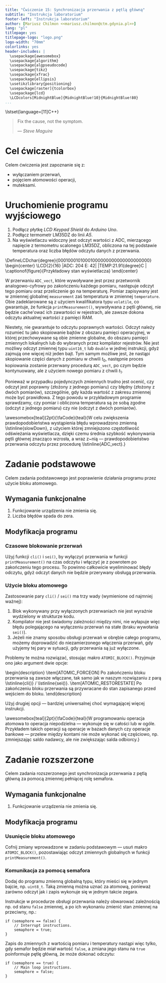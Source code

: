 ```yaml
---
title: "Ćwiczenie 15: Synchronizacja przerwania z pętlą główną"
subtitle: "Instrukcja laboratorium"
footer-left: "Instrukcja laboratorium"
author: [Mariusz Chilmon <<mariusz.chilmon@ctm.gdynia.pl>>]
lang: "pl"
titlepage: yes
titlepage-logo: "logo.png"
logo-width: "70mm"
colorlinks: yes
header-includes: |
  \usepackage{awesomebox}
  \usepackage{algorithm}
  \usepackage{algpseudocode}
  \usepackage{tikz}
  \usepackage{xfrac}
  \usepackage{ellipsis}
  \usetikzlibrary{positioning}
  \usepackage[raster]{tcolorbox}
  \usepackage{lcd}
  \LCDcolors[MidnightBlue]{MidnightBlue!10}{MidnightBlue!80}
...
```


\lstset{language=[11]C++}

> Fix the cause, not the symptom.
>
> — _Steve Maguire_

# Cel ćwiczenia

Celem ćwiczenia jest zapoznanie się z:

* wyłączaniem przerwań,
* pojęciem atomowości operacji,
* muteksami.

# Uruchomienie programu wyjściowego

1. Podłącz płytkę _LCD Keypad Shield_ do _Arduino Uno_.
1. Podłącz termometr LM35DZ do linii _A5_.
1. Na wyświetlaczu widoczny jest odczyt wartości z ADC, mierzącego napięcie z termometru scalonego LM35DZ, obliczona na tej podstawie temperatura oraz liczba błędów odczytu danych z przerwania.

\DefineLCDchar{degree}{00010001010001000000000000000000000}
\begin{center}
\LCD{2}{16}
    |ADC: 204 E:   42|
    |TEMP:21.91{degree}C    |
\captionof{figure}{Przykładowy stan wyświetlacza}
\end{center}

W przerwaniu `ADC_vect`, które wywoływane jest przez przetwornik analogowo-cyfrowy po zakończeniu każdego pomiaru, następuje odczyt tego pomiaru oraz przeliczenie go na temperaturę. Pomiar zapisywany jest w zmiennej globalnej `measurement` zaś temperatura w zmiennej `temperature`. Obie zadeklarowane są z użyciem kwalifikatora typu `volatile`, co gwarantuje, że funkcja `printMeasurement()`, wywoływana z pętli głównej, nie będzie cache'ować ich zawartości w rejestrach, ale zawsze dokona odczytu aktualnej wartości z pamięci RAM.

Niestety, nie gwarantuje to odczytu poprawnych wartości. Odczyt należy rozumieć tu jako skopiowanie bajtów z obszaru pamięci operacyjnej, w której przechowywane są obie zmienne globalne, do obszaru pamięci zmiennych lokalnych lub do wybranych przez kompilator rejestrów. Nie jest możliwy odczyt zmiennej typu `uint16_t` lub `double` w jednej instrukcji, gdyż zajmują one więcej niż jeden bajt. Tym samym możliwe jest, że nastąpi skopiowanie części danych z pomiaru w chwili $t_0$, następnie proces kopiowania zostanie przerwany procedurą `ADC_vect`, po czym będzie kontynuowany, ale z&nbsp;użyciem nowego pomiaru z chwili $t_1$.

Ponieważ w przypadku pojedynczych zmiennych trudno jest ocenić, czy odczyt jest poprawny (złożony z jednego pomiaru) czy błędny (złożony z dwóch pomiarów), szczególnie, gdy każda wartość z zakresu zmiennej może być prawidłowa. Z tego powodu w przykładowym programie sprawdzamy, czy pomiar i obliczona temperatura są ze sobą zgodne (odczyt z jednego pomiaru) czy nie (odczyt z dwóch pomiarów).

\awesomebox[teal]{2pt}{\faCode}{teal}{W celu zwiększenia prawdopodobieństwa wystąpienia błędu wprowadzono zmienną \lstinline{slowDown}, z użyciem której zmniejszono częstotliwość odświeżania wyświetlacza, dzięki czemu średnia szybkość wykonywania pętli głównej znacząco wzrosła, a wraz z~nią — prawdopodobieństwo przerwania odczytu przez procedurę \lstinline{ADC_vect}.}

# Zadanie podstawowe

Celem zadania podstawowego jest poprawienie działania programu przez użycie bloku atomowego.

## Wymagania funkcjonalne

1. Funkcjowanie urządzenia nie zmienia się.
1. Liczba błędów spada do zera.

## Modyfikacja programu

### Czasowe blokowanie przerwań

Użyj funkcji `cli()` i `sei()`, by wyłączyć przerwania w funkcji `printMeasurement()` na czas odczytu i włączyć je z&nbsp;powrotem po zakończeniu tego procesu. To powinno całkowicie wyeliminować błędy odczytu, gdyż odczyt danych nie będzie przerywany obsługą przerwania.

### Użycie bloku atomowego

Zastosowanie pary `cli()` / `sei()` ma trzy wady (wymienione od najmniej ważnej):

1. Blok wykonywany przy wyłączonych przerwaniach nie jest wyraźnie wydzielony w strukturze kodu.
1. Kompilator nie jest świadomy zależności między nimi, nie wyłapuje więc błędu polegającego na wyłączeniu przerwań na stałe (braku wywołania `sei()`).
1. Jeżeli nie znamy sposobu obsługi przerwań w obrębie całego programu, możemy doprowadzić do niezamierzonego włączenia przerwań, gdy użyjemy tej pary w sytuacji, gdy przerwania są już wyłączone.

Problemy te można rozwiązać, stosując makro `ATOMIC_BLOCK()`. Przyjmuje ono jako argument dwie opcje:

\begin{description}
\item[ATOMIC\_FORCEON]
Po zakończeniu bloku przerwania są zawsze włączane, tak samo jak w naszym rozwiązaniu z parą \lstinline{cli()} / \lstinline{sei()}.
\item[ATOMIC\_RESTORESTATE]
Po zakończeniu bloku przerwania są przywracane do stan zapisanego przed wejściem do bloku.
\end{description}

Użyj drugiej opcji — bardziej uniwersalnej choć wymagającej więcej instrukcji.

\awesomebox[teal]{2pt}{\faCode}{teal}{W programowaniu operacja atomowa to operacja niepodzielna — wykonuje się w całości lub w ogóle. Przykładem takich operacji są operacje w bazach danych czy operacje bankowe — przelew między kontami nie może wykonać się częściowo, np. zmniejszając saldo nadawcy, ale nie zwiększając salda odbiorcy.}

# Zadanie rozszerzone

Celem zadania rozszerzonego jest synchronizacja przerwania z pętlą główną za pomocą zmiennej pełniącej rolę semafora.

## Wymagania funkcjonalne

1. Funkcjowanie urządzenia nie zmienia się.

## Modyfikacja programu

### Usunięcie bloku atomowego

Cofnij zmiany wprowadzone w zadaniu podstawowym — usuń makro `ATOMIC_BLOCK()`, pozostawiając odczyt zmiennych globalnych w funkcji `printMeasurement()`.

### Komunikacja za pomocą semafora

Dodaj do programu zmienną globalną typu, który mieści się w jednym bajcie, np. `uint8_t`. Taką zmienną można uznać za atomową, ponieważ zarówno odczyt jak i zapis wykonuje się w jednym takcie zegara.

Instrukcje w procedurze obsługi przerwania należy obwarować zależnością np. od stanu `false` zmiennej, a po ich wykonaniu zmienić stan zmiennej na przeciwny, np.:

```
if (semaphore == false) {
    // Interrupt instructions.
    semaphore = true;
}
```

Zapis do zmiennych z wartością pomiaru i temperatury nastąpi więc tylko, gdy semafor będzie miał wartość `false`, a zmiana jego stanu na `true` poinformuje pętlę główną, że może dokonać odczytu:

```
if (semaphore == true) {
    // Main loop instructions.
    semaphore = false;
}
```

